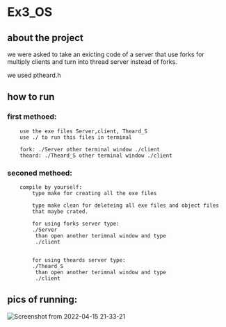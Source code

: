 # Ex3_OS


## about the project
  we were asked to take an exicting code of a server that use forks for multiply clients and turn into
  thread server instead of forks.
  
  we used ptheard.h
  
  
 ## how to run
   ### first methoed:
        use the exe files Server,client, Theard_S
        use ./ to run this files in terminal
        
        fork: ./Server other terminal window ./client
        theard: ./Theard_S other terminal window ./client

        
   ### seconed methoed:    
        compile by yourself:
            type make for creating all the exe files
           
            type make clean for deleteing all exe files and object files
            that maybe crated.
             
            for using forks server type:
            ./Server
             than open another terimnal window and type
             ./client


            for using theards server type:
            ./Theard_S
             than open another terimnal window and type
             ./client


   ## pics of running:
   ![Screenshot from 2022-04-15 21-33-21](https://user-images.githubusercontent.com/93948749/163611940-cf4ca459-bf0e-40b5-b8a1-376d62b5c1db.png)

   
